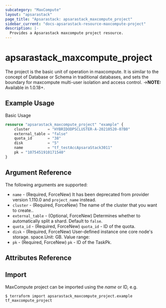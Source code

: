 ```yaml
---
subcategory: "MaxCompute"
layout: "apsarastack"
page_title: "Apsarastack: apsarastack_maxcompute_project"
sidebar_current: "docs-apsarastack-resource-maxcompute-project"
description: |-
  Provides a Apsarastack maxcompute project resource.
---
```


# apsarastack\_maxcompute\_project

The project is the basic unit of operation in maxcompute. It is similar to the concept of Database or Schema in traditional databases, and sets the boundary for maxcompute multi-user isolation and access control.
->**NOTE:** Available in 1.0.18+.

## Example Usage

Basic Usage

```terraform
resource "apsarastack_maxcompute_project" "example" {
    cluster        = "HYBRIDODPSCLUSTER-A-20210520-07B0"
	external_table = "false"
	quota_id       = "38"
	disk           = "5"
	name           = "tf_testAccApsaraStack3011"
    pk = "1075451910171540"
}
```
## Argument Reference

The following arguments are supported:
* `name` - (Required, ForceNew) It has been deprecated from provider version 1.110.0 and `project_name` instead.
* `cluster` - (Required, ForceNew) The name of the cluster that you want to create..
* `external_table` - (Optional, ForceNew) Determines whether to automatically split a shard. Default to `false`. 
* `quota_id` - (Required, ForceNew)  `quota_id` - ID of the quota.
* `disk` - (Required, ForceNew)  User-defined instance one core node's storage. space.Unit: GB. Value range:
* `pk` - (Required, ForceNew)  `pk` - ID of the TaskPk.
## Attributes Reference



## Import

MaxCompute project can be imported using the *name* or ID, e.g.

```
$ terraform import apsarastack_maxcompute_project.example tf_maxcompute_project
```
